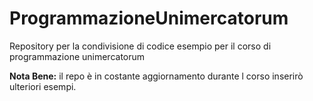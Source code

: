 # ProgrammazioneUnimercatorum
Repository per la condivisione di codice esempio per il corso di programmazione unimercatorum

**Nota Bene:** il repo è in costante aggiornamento durante l corso inserirò ulteriori esempi. 

